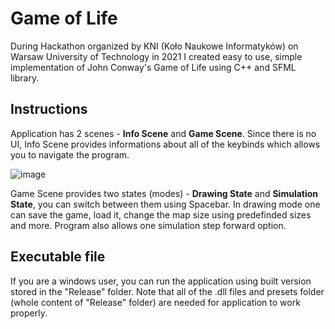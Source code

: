 # Game of Life
During Hackathon organized by KNI (Koło Naukowe Informatyków) on Warsaw University of Technology 
in 2021 I created easy to use, simple implementation of John Conway's Game of Life using C++ and SFML library. 
## Instructions
Application has 2 scenes - **Info Scene** and **Game Scene**. Since there is no UI, Info Scene provides informations
about all of the keybinds which allows you to navigate the program.

![image](https://user-images.githubusercontent.com/56317134/218701658-d4363665-b450-4c7f-bb7d-b3a19f65b1c6.png)

Game Scene provides two states (modes) - **Drawing State** and **Simulation State**, you can switch between them using Spacebar. 
In drawing mode one can save the game, load it, change the map size using predefinded sizes and more. Program also allows one simulation step forward option. 
## Executable file
If you are a windows user, you can run the application using built version stored in the "Release" folder. Note that all of the .dll files and presets folder (whole content of "Release" folder) are needed for application to work properly.

